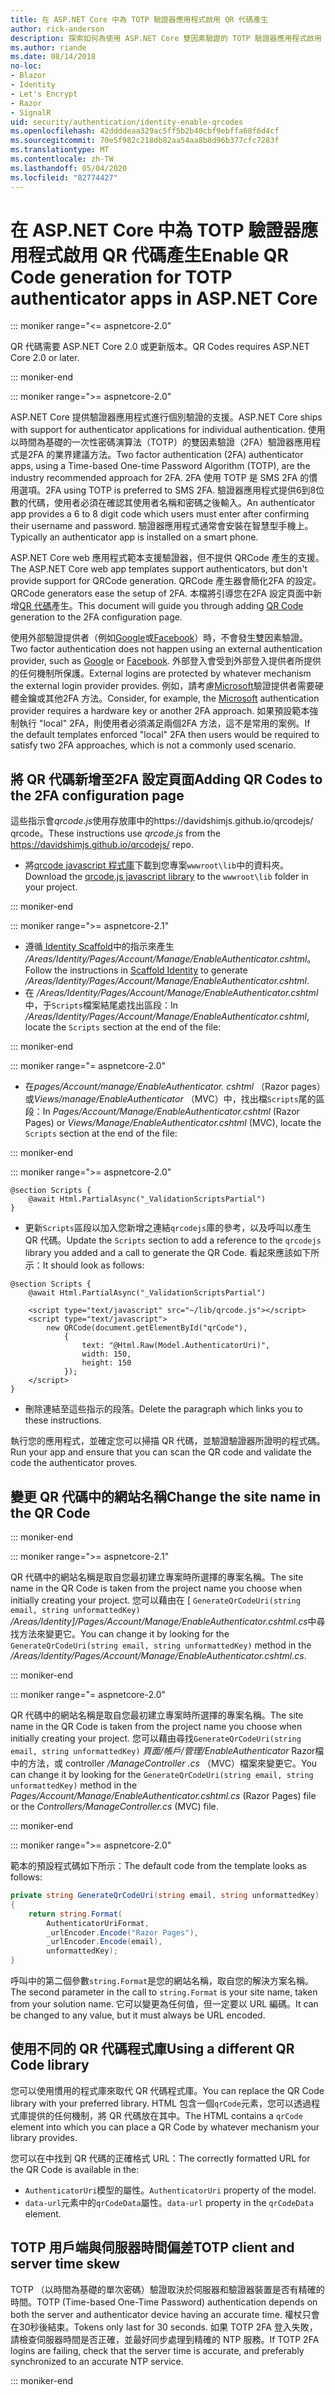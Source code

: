 ```yaml
---
title: 在 ASP.NET Core 中為 TOTP 驗證器應用程式啟用 QR 代碼產生
author: rick-anderson
description: 探索如何為使用 ASP.NET Core 雙因素驗證的 TOTP 驗證器應用程式啟用 QR 代碼產生。
ms.author: riande
ms.date: 08/14/2018
no-loc:
- Blazor
- Identity
- Let's Encrypt
- Razor
- SignalR
uid: security/authentication/identity-enable-qrcodes
ms.openlocfilehash: 42ddddeaa329ac5ff5b2b40cbf9ebffa68f6d4cf
ms.sourcegitcommit: 70e5f982c218db82aa54aa8b8d96b377cfc7283f
ms.translationtype: MT
ms.contentlocale: zh-TW
ms.lasthandoff: 05/04/2020
ms.locfileid: "82774427"
---
```

# <a name="enable-qr-code-generation-for-totp-authenticator-apps-in-aspnet-core"></a><span data-ttu-id="83ec6-103">在 ASP.NET Core 中為 TOTP 驗證器應用程式啟用 QR 代碼產生</span><span class="sxs-lookup"><span data-stu-id="83ec6-103">Enable QR Code generation for TOTP authenticator apps in ASP.NET Core</span></span>

::: moniker range="<= aspnetcore-2.0"

<span data-ttu-id="83ec6-104">QR 代碼需要 ASP.NET Core 2.0 或更新版本。</span><span class="sxs-lookup"><span data-stu-id="83ec6-104">QR Codes requires ASP.NET Core 2.0 or later.</span></span>

::: moniker-end

::: moniker range=">= aspnetcore-2.0"

<span data-ttu-id="83ec6-105">ASP.NET Core 提供驗證器應用程式進行個別驗證的支援。</span><span class="sxs-lookup"><span data-stu-id="83ec6-105">ASP.NET Core ships with support for authenticator applications for individual authentication.</span></span> <span data-ttu-id="83ec6-106">使用以時間為基礎的一次性密碼演算法（TOTP）的雙因素驗證（2FA）驗證器應用程式是2FA 的業界建議方法。</span><span class="sxs-lookup"><span data-stu-id="83ec6-106">Two factor authentication (2FA) authenticator apps, using a Time-based One-time Password Algorithm (TOTP), are the industry recommended approach for 2FA.</span></span> <span data-ttu-id="83ec6-107">2FA 使用 TOTP 是 SMS 2FA 的慣用選項。</span><span class="sxs-lookup"><span data-stu-id="83ec6-107">2FA using TOTP is preferred to SMS 2FA.</span></span> <span data-ttu-id="83ec6-108">驗證器應用程式提供6到8位數的代碼，使用者必須在確認其使用者名稱和密碼之後輸入。</span><span class="sxs-lookup"><span data-stu-id="83ec6-108">An authenticator app provides a 6 to 8 digit code which users must enter after confirming their username and password.</span></span> <span data-ttu-id="83ec6-109">驗證器應用程式通常會安裝在智慧型手機上。</span><span class="sxs-lookup"><span data-stu-id="83ec6-109">Typically an authenticator app is installed on a smart phone.</span></span>

<span data-ttu-id="83ec6-110">ASP.NET Core web 應用程式範本支援驗證器，但不提供 QRCode 產生的支援。</span><span class="sxs-lookup"><span data-stu-id="83ec6-110">The ASP.NET Core web app templates support authenticators, but don't provide support for QRCode generation.</span></span> <span data-ttu-id="83ec6-111">QRCode 產生器會簡化2FA 的設定。</span><span class="sxs-lookup"><span data-stu-id="83ec6-111">QRCode generators ease the setup of 2FA.</span></span> <span data-ttu-id="83ec6-112">本檔將引導您在2FA 設定頁面中新增[QR 代碼](https://wikipedia.org/wiki/QR_code)產生。</span><span class="sxs-lookup"><span data-stu-id="83ec6-112">This document will guide you through adding [QR Code](https://wikipedia.org/wiki/QR_code) generation to the 2FA configuration page.</span></span>

<span data-ttu-id="83ec6-113">使用外部驗證提供者（例如[Google](xref:security/authentication/google-logins)或[Facebook](xref:security/authentication/facebook-logins)）時，不會發生雙因素驗證。</span><span class="sxs-lookup"><span data-stu-id="83ec6-113">Two factor authentication does not happen using an external authentication provider, such as [Google](xref:security/authentication/google-logins) or [Facebook](xref:security/authentication/facebook-logins).</span></span> <span data-ttu-id="83ec6-114">外部登入會受到外部登入提供者所提供的任何機制所保護。</span><span class="sxs-lookup"><span data-stu-id="83ec6-114">External logins are protected by whatever mechanism the external login provider provides.</span></span> <span data-ttu-id="83ec6-115">例如，請考慮[Microsoft](xref:security/authentication/microsoft-logins)驗證提供者需要硬體金鑰或其他2FA 方法。</span><span class="sxs-lookup"><span data-stu-id="83ec6-115">Consider, for example, the [Microsoft](xref:security/authentication/microsoft-logins) authentication provider requires a hardware key or another 2FA approach.</span></span> <span data-ttu-id="83ec6-116">如果預設範本強制執行 "local" 2FA，則使用者必須滿足兩個2FA 方法，這不是常用的案例。</span><span class="sxs-lookup"><span data-stu-id="83ec6-116">If the default templates enforced "local" 2FA then users would be required to satisfy two 2FA approaches, which is not a commonly used scenario.</span></span>

## <a name="adding-qr-codes-to-the-2fa-configuration-page"></a><span data-ttu-id="83ec6-117">將 QR 代碼新增至2FA 設定頁面</span><span class="sxs-lookup"><span data-stu-id="83ec6-117">Adding QR Codes to the 2FA configuration page</span></span>

<span data-ttu-id="83ec6-118">這些指示會*qrcode.js*使用存放庫中的https://davidshimjs.github.io/qrcodejs/ qrcode。</span><span class="sxs-lookup"><span data-stu-id="83ec6-118">These instructions use *qrcode.js* from the https://davidshimjs.github.io/qrcodejs/ repo.</span></span>

* <span data-ttu-id="83ec6-119">將[qrcode javascript 程式庫](https://davidshimjs.github.io/qrcodejs/)下載到您專案`wwwroot\lib`中的資料夾。</span><span class="sxs-lookup"><span data-stu-id="83ec6-119">Download the [qrcode.js javascript library](https://davidshimjs.github.io/qrcodejs/) to the `wwwroot\lib` folder in your project.</span></span>

::: moniker-end

::: moniker range=">= aspnetcore-2.1"

* <span data-ttu-id="83ec6-120">遵循[ Identity Scaffold](xref:security/authentication/scaffold-identity)中的指示來產生 */Areas/Identity/Pages/Account/Manage/EnableAuthenticator.cshtml*。</span><span class="sxs-lookup"><span data-stu-id="83ec6-120">Follow the instructions in [Scaffold Identity](xref:security/authentication/scaffold-identity) to generate */Areas/Identity/Pages/Account/Manage/EnableAuthenticator.cshtml*.</span></span>
* <span data-ttu-id="83ec6-121">在 */Areas/Identity/Pages/Account/Manage/EnableAuthenticator.cshtml*中，于`Scripts`檔案結尾處找出區段：</span><span class="sxs-lookup"><span data-stu-id="83ec6-121">In */Areas/Identity/Pages/Account/Manage/EnableAuthenticator.cshtml*, locate the `Scripts` section at the end of the file:</span></span>

::: moniker-end

::: moniker range="= aspnetcore-2.0"

* <span data-ttu-id="83ec6-122">在*pages/Account/manage/EnableAuthenticator. cshtml* （Razor pages）或*Views/manage/EnableAuthenticator* （MVC）中，找出檔`Scripts`尾的區段：</span><span class="sxs-lookup"><span data-stu-id="83ec6-122">In *Pages/Account/Manage/EnableAuthenticator.cshtml* (Razor Pages) or *Views/Manage/EnableAuthenticator.cshtml* (MVC), locate the `Scripts` section at the end of the file:</span></span>

::: moniker-end

::: moniker range=">= aspnetcore-2.0"

```cshtml
@section Scripts {
    @await Html.PartialAsync("_ValidationScriptsPartial")
}
```

* <span data-ttu-id="83ec6-123">更新`Scripts`區段以加入您新增之連結`qrcodejs`庫的參考，以及呼叫以產生 QR 代碼。</span><span class="sxs-lookup"><span data-stu-id="83ec6-123">Update the `Scripts` section to add a reference to the `qrcodejs` library you added and a call to generate the QR Code.</span></span> <span data-ttu-id="83ec6-124">看起來應該如下所示：</span><span class="sxs-lookup"><span data-stu-id="83ec6-124">It should look as follows:</span></span>

```cshtml
@section Scripts {
    @await Html.PartialAsync("_ValidationScriptsPartial")

    <script type="text/javascript" src="~/lib/qrcode.js"></script>
    <script type="text/javascript">
        new QRCode(document.getElementById("qrCode"),
            {
                text: "@Html.Raw(Model.AuthenticatorUri)",
                width: 150,
                height: 150
            });
    </script>
}
```

* <span data-ttu-id="83ec6-125">刪除連結至這些指示的段落。</span><span class="sxs-lookup"><span data-stu-id="83ec6-125">Delete the paragraph which links you to these instructions.</span></span>

<span data-ttu-id="83ec6-126">執行您的應用程式，並確定您可以掃描 QR 代碼，並驗證驗證器所證明的程式碼。</span><span class="sxs-lookup"><span data-stu-id="83ec6-126">Run your app and ensure that you can scan the QR code and validate the code the authenticator proves.</span></span>

## <a name="change-the-site-name-in-the-qr-code"></a><span data-ttu-id="83ec6-127">變更 QR 代碼中的網站名稱</span><span class="sxs-lookup"><span data-stu-id="83ec6-127">Change the site name in the QR Code</span></span>

::: moniker-end

::: moniker range=">= aspnetcore-2.1"

<span data-ttu-id="83ec6-128">QR 代碼中的網站名稱是取自您最初建立專案時所選擇的專案名稱。</span><span class="sxs-lookup"><span data-stu-id="83ec6-128">The site name in the QR Code is taken from the project name you choose when initially creating your project.</span></span> <span data-ttu-id="83ec6-129">您可以藉由在 [ `GenerateQrCodeUri(string email, string unformattedKey)` */Areas/Identity]/Pages/Account/Manage/EnableAuthenticator.cshtml.cs*中尋找方法來變更它。</span><span class="sxs-lookup"><span data-stu-id="83ec6-129">You can change it by looking for the `GenerateQrCodeUri(string email, string unformattedKey)` method in the */Areas/Identity/Pages/Account/Manage/EnableAuthenticator.cshtml.cs*.</span></span>

::: moniker-end

::: moniker range="= aspnetcore-2.0"

<span data-ttu-id="83ec6-130">QR 代碼中的網站名稱是取自您最初建立專案時所選擇的專案名稱。</span><span class="sxs-lookup"><span data-stu-id="83ec6-130">The site name in the QR Code is taken from the project name you choose when initially creating your project.</span></span> <span data-ttu-id="83ec6-131">您可以藉由尋找`GenerateQrCodeUri(string email, string unformattedKey)` *頁面/帳戶/管理/EnableAuthenticator* Razor檔中的方法，或 controller */ManageController .cs* （MVC）檔案來變更它。</span><span class="sxs-lookup"><span data-stu-id="83ec6-131">You can change it by looking for the `GenerateQrCodeUri(string email, string unformattedKey)` method in the *Pages/Account/Manage/EnableAuthenticator.cshtml.cs* (Razor Pages) file or the *Controllers/ManageController.cs* (MVC) file.</span></span>

::: moniker-end

::: moniker range=">= aspnetcore-2.0"

<span data-ttu-id="83ec6-132">範本的預設程式碼如下所示：</span><span class="sxs-lookup"><span data-stu-id="83ec6-132">The default code from the template looks as follows:</span></span>

```csharp
private string GenerateQrCodeUri(string email, string unformattedKey)
{
    return string.Format(
        AuthenticatorUriFormat,
        _urlEncoder.Encode("Razor Pages"),
        _urlEncoder.Encode(email),
        unformattedKey);
}
```

<span data-ttu-id="83ec6-133">呼叫中的第二個參數`string.Format`是您的網站名稱，取自您的解決方案名稱。</span><span class="sxs-lookup"><span data-stu-id="83ec6-133">The second parameter in the call to `string.Format` is your site name, taken from your solution name.</span></span> <span data-ttu-id="83ec6-134">它可以變更為任何值，但一定要以 URL 編碼。</span><span class="sxs-lookup"><span data-stu-id="83ec6-134">It can be changed to any value, but it must always be URL encoded.</span></span>

## <a name="using-a-different-qr-code-library"></a><span data-ttu-id="83ec6-135">使用不同的 QR 代碼程式庫</span><span class="sxs-lookup"><span data-stu-id="83ec6-135">Using a different QR Code library</span></span>

<span data-ttu-id="83ec6-136">您可以使用慣用的程式庫來取代 QR 代碼程式庫。</span><span class="sxs-lookup"><span data-stu-id="83ec6-136">You can replace the QR Code library with your preferred library.</span></span> <span data-ttu-id="83ec6-137">HTML 包含一個`qrCode`元素，您可以透過程式庫提供的任何機制，將 QR 代碼放在其中。</span><span class="sxs-lookup"><span data-stu-id="83ec6-137">The HTML contains a `qrCode` element into which you can place a QR Code by whatever mechanism your library provides.</span></span>

<span data-ttu-id="83ec6-138">您可以在中找到 QR 代碼的正確格式 URL：</span><span class="sxs-lookup"><span data-stu-id="83ec6-138">The correctly formatted URL for the QR Code is available in the:</span></span>

* <span data-ttu-id="83ec6-139">`AuthenticatorUri`模型的屬性。</span><span class="sxs-lookup"><span data-stu-id="83ec6-139">`AuthenticatorUri` property of the model.</span></span>
* <span data-ttu-id="83ec6-140">`data-url`元素中的`qrCodeData`屬性。</span><span class="sxs-lookup"><span data-stu-id="83ec6-140">`data-url` property in the `qrCodeData` element.</span></span>

## <a name="totp-client-and-server-time-skew"></a><span data-ttu-id="83ec6-141">TOTP 用戶端與伺服器時間偏差</span><span class="sxs-lookup"><span data-stu-id="83ec6-141">TOTP client and server time skew</span></span>

<span data-ttu-id="83ec6-142">TOTP （以時間為基礎的單次密碼）驗證取決於伺服器和驗證器裝置是否有精確的時間。</span><span class="sxs-lookup"><span data-stu-id="83ec6-142">TOTP (Time-based One-Time Password) authentication depends on both the server and authenticator device having an accurate time.</span></span> <span data-ttu-id="83ec6-143">權杖只會在30秒後結束。</span><span class="sxs-lookup"><span data-stu-id="83ec6-143">Tokens only last for 30 seconds.</span></span> <span data-ttu-id="83ec6-144">如果 TOTP 2FA 登入失敗，請檢查伺服器時間是否正確，並最好同步處理到精確的 NTP 服務。</span><span class="sxs-lookup"><span data-stu-id="83ec6-144">If TOTP 2FA logins are failing, check that the server time is accurate, and preferably synchronized to an accurate NTP service.</span></span>

::: moniker-end
